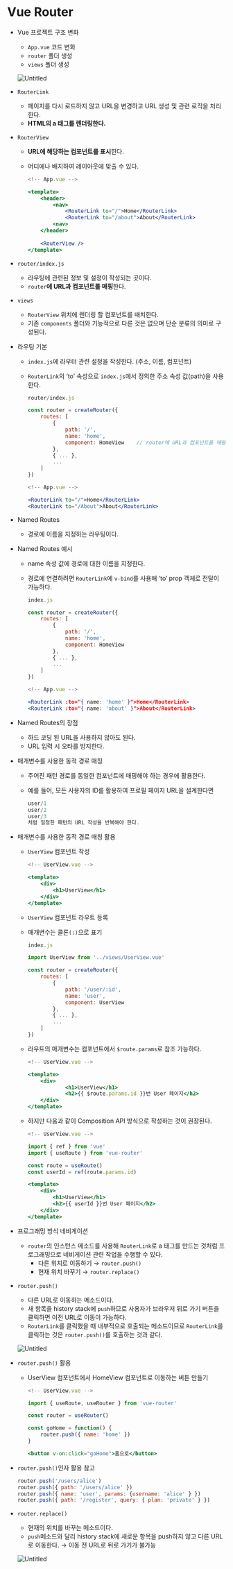 # Vue Router

- Vue 프로젝트 구조 변화
    - `App.vue` 코드 변화
    - `router` 폴더 생성
    - `views` 폴더 생성
    
    ![Untitled](./images/Vue%20Router/Untitled.png)
    
- `RouterLink`
    - 페이지를 다시 로드하지 않고 URL을 변경하고 URL 생성 및 관련 로직을 처리한다.
    - **HTML의 a 태그를 렌더링한다.**
- `RouterView`
    - **URL에 해당하는 컴포넌트를 표시**한다.
    - 어디에나 배치하여 레이아웃에 맞출 수 있다.
        
        ```jsx
        <!-- App.vue -->
        
        <template>
        	<header>
        		<nav>
        			<RouterLink to="/">Home</RouterLink>
        			<RouterLink to="/about">About</RouterLink>
        		<nav>
        	</header>
        	
        	<RouterView />
        </template>
        ```
        

- `router/index.js`
    - 라우팅에 관련된 정보 및 설정이 작성되는 곳이다.
    - `router`**에 URL과 컴포넌트를 매핑**한다.
- `views`
    - `RouterView` 위치에 렌더링 할 컴포넌트를 배치한다.
    - 기존 `components` 폴더와 기능적으로 다른 것은 없으며 단순 분류의 의미로 구성된다.
- 라우팅 기본
    - `index.js`에 라우터 관련 설정을 작성한다. (주소, 이름, 컴포넌트)
    - `RouterLink`의 ‘to’ 속성으로 `index.js`에서 정의한 주소 속성 값(path)을 사용한다.
        
        ```jsx
        router/index.js
        
        const router = createRouter({
        	routes: [
        		{
        			path: '/',
        			name: 'home',
        			component: HomeView    // router에 URL과 컴포넌트를 매핑
        		},
        		{ ... }, 
        		...
        	]
        })
        ```
        
        ```jsx
        <!-- App.vue -->
        
        <RouterLink to="/">Home</RouterLink>
        <RouterLink to="/About">About</RouterLink>
        ```
        

- Named Routes
    - 경로에 이름을 지정하는 라우팅이다.
- Named Routes 예시
    - name 속성 값에 경로에 대한 이름을 지정한다.
    - 경로에 연결하려면 `RouterLink`에 `v-bind`를 사용해 ‘to’ prop 객체로 전달이 가능하다.
        
        ```jsx
        index.js
        
        const router = createRouter({
        	routes: [
        		{
        			path: '/',
        			name: 'home',
        			component: HomeView
        		},
        		{ ... },
        		...
        	]
        })
        ```
        
        ```jsx
        <!-- App.vue -->
        
        <RouterLink :to="{ name: 'home' }">Home</RouterLink>
        <RouterLink :to="{ name: 'about' }">About</RouterLink>
        ```
        
- Named Routes의 장점
    - 하드 코딩 된 URL을 사용하지 않아도 된다.
    - URL 입력 시 오타를 방지한다.

- 매개변수를 사용한 동적 경로 매칭
    - 주어진 패턴 경로를 동일한 컴포넌트에 매핑해야 하는 경우에 활용한다.
    - 예를 들어, 모든 사용자의 ID를 활용하여 프로필 페이지 URL을 설계한다면
        
        ```jsx
        user/1
        user/2
        user/3
        처럼 일정한 패턴의 URL 작성을 반복해야 한다.
        ```
        
- 매개변수를 사용한 동적 경로 매칭 활용
    - `UserView` 컴포넌트 작성
        
        ```jsx
        <!-- UserView.vue -->
        
        <template>
        	<div>
        		<h1>UserView</h1>
        	</div>
        </template>
        ```
        
    - `UserView` 컴포넌트 라우트 등록
    - 매개변수는 콜론`(:)`으로 표기
        
        ```jsx
        index.js
        
        import UserView from '../views/UserView.vue'
        
        const router = createRouter({
        	routes: [
        		{
        			path: '/user/:id',
        			name: 'user',
        			component: UserView
        		},
        		{ ... },
        		...
        	]
        })
        ```
        
    
    - 라우트의 매개변수는 컴포넌트에서 `$route.params`로 참조 가능하다.
        
        ```jsx
        <!-- UserView.vue -->
        
        <template>
        	<div>
        			<h1>UserView</h1>
        			<h2>{{ $route.params.id }}번 User 페이지</h2>
        	</div>
        </template>
        ```
        
    
    - 하지만 다음과 같이 Composition API 방식으로 작성하는 것이 권장된다.
        
        ```jsx
        <!-- UserView.vue -->
        
        import { ref } from 'vue'
        import { useRoute } from 'vue-router'
        
        const route = useRoute()
        const userId = ref(route.params.id)
        
        <template>
        	<div>
        		<h1>UserView</h1>
        		<h2>{{ userId }}번 User 페이지</h2>
        	</div>
        </template>
        ```
        
- 프로그래밍 방식 네비게이션
    - `router`의 인스턴스 메소드를 사용해 `RouterLink`로 a 태그를 만드는 것처럼 프로그래밍으로 네비게이션 관련 작업을 수행할 수 있다.
        - 다른 위치로 이동하기 → `router.push()`
        - 현재 위치 바꾸기 → `router.replace()`
- `router.push()`
    - 다른 URL로 이동하는 메소드이다.
    - 새 항목을 history stack에 `push`하므로 사용자가 브라우저 뒤로 가기 버튼을 클릭하면 이전 URL로 이동이 가능하다.
    - `RouterLink`를 클릭했을 때 내부적으로 호출되는 메소드이므로 `RouterLink`를 클릭하는 것은 `router.push()`를 호출하는 것과 같다.
    
    ![Untitled](./images/Vue%20Router/Untitled%201.png)
    
- `router.push()` 활용
    - UserView 컴포넌트에서 HomeView 컴포넌트로 이동하는 버튼 만들기
        
        ```jsx
        <!-- UserView.vue -->
        
        import { useRoute, useRouter } from 'vue-router'
        
        const router = useRouter()
        
        const goHome = function() {
        	router.push({ name: 'home' })
        }
        
        <button v-on:click="goHome">홈으로</button>
        ```
        
- `router.push()`인자 활용 참고
    
    ```jsx
    router.push('/users/alice')
    router.push({ path: '/users/alice' })
    router.push({ name: 'user', params: {username: 'alice' } })
    router.push({ path: '/register', query: { plan: 'private' } })
    ```
    
- `router.replace()`
    - 현재의 위치를 바꾸는 메소드이다.
    - `push`메소드와 달리 history stack에 새로운 항목을 push하지 않고 다른 URL로 이동한다. → 이동 전 URL로 뒤로 가기가 불가능
    
    ![Untitled](./images/Vue%20Router/Untitled%202.png)